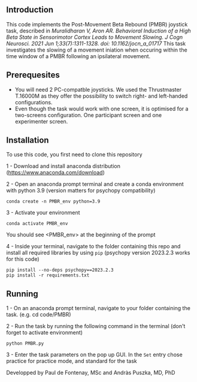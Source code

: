 ## Introduction 
This code implements the Post-Movement Beta Rebound (PMBR) joystick task, described in _Muralidharan V, Aron AR. Behavioral Induction of a High Beta State in Sensorimotor Cortex Leads to Movement Slowing. J Cogn Neurosci. 2021 Jun 1;33(7):1311-1328. doi: 10.1162/jocn_a_01717_
This task investigates the slowing of a movement iniation when occuring within the time window of a PMBR following an ipsilateral movement. 

## Prerequesites
- You will need 2 PC-compatble joysticks. We used the Thrustmaster T.16000M as they offer the possibility to switch right- and left-handed configurations.
- Even though the task would work with one screen, it is optimised for a two-screens configuration. One participant screen and one experimenter screen.
   
## Installation 

To use this code, you first need to clone this repository 

1 - Download and install anaconda distribution (https://www.anaconda.com/download)

2 - Open an anaconda prompt terminal and create a conda environment with python 3.9 (version matters for psychopy compatibility) 
```
conda create -n PMBR_env python=3.9
```

3 - Activate your environment
```
conda activate PMBR_env
```
You should see <PMBR_env> at the beginning of the prompt  


4 - Inside your terminal, navigate to the folder containing this repo and install all required libraries by using `pip` (psychopy version 2023.2.3 works for this code)

```
pip install --no-deps psychopy==2023.2.3
pip install -r requirements.txt
```


## Running 

1 - On an anaconda prompt terminal, navigate to your folder containing the task. (e.g. cd code/PMBR)

2 - Run the task by running the following command in the terminal (don't forget to activate environment)
```
python PMBR.py
```
3 - Enter the task parameters on the pop up GUI. In the `Set` entry chose practice for practice mode, and standard for the task


Developped by Paul de Fontenay, MSc and Andràs Puszka, MD, PhD

